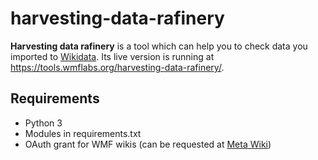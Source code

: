 # harvesting-data-rafinery

**Harvesting data rafinery** is a tool which can help you to check data you imported to [Wikidata](https://wikidata.org). Its live version is running at https://tools.wmflabs.org/harvesting-data-rafinery/. 

## Requirements

* Python 3
* Modules in requirements.txt
* OAuth grant for WMF wikis (can be requested at [Meta Wiki](https://meta.wikimedia.org/wiki/Special:OAuthConsumerRegistration/propose))